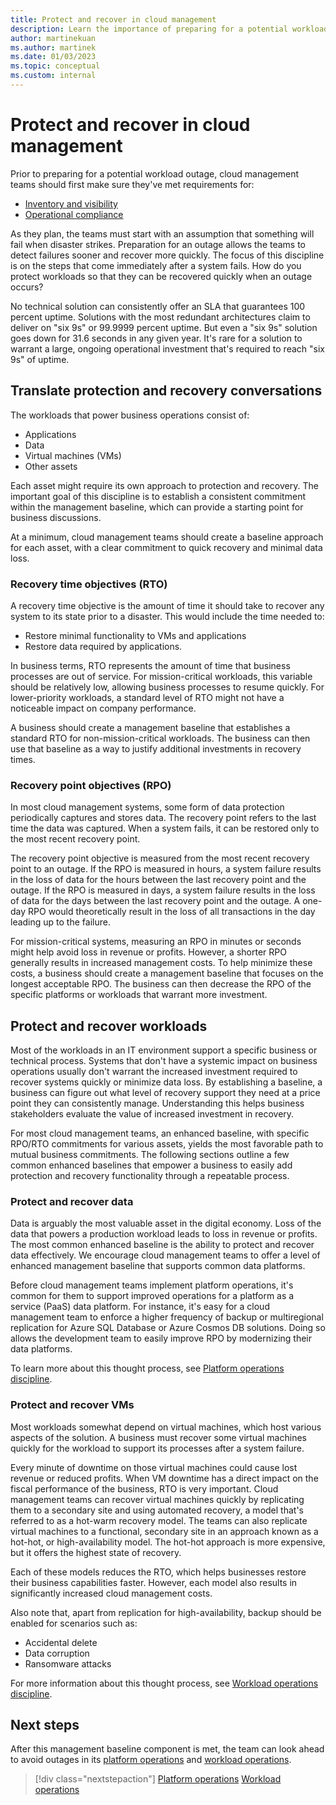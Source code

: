 ```yaml
---
title: Protect and recover in cloud management
description: Learn the importance of preparing for a potential workload outage. This preparation allows your team to detect failures sooner and recover more quickly.
author: martinekuan
ms.author: martinek
ms.date: 01/03/2023
ms.topic: conceptual
ms.custom: internal
---
```


# Protect and recover in cloud management

Prior to preparing for a potential workload outage, cloud management teams should first make sure they've met requirements for:

- [Inventory and visibility](./inventory.md) 
- [Operational compliance](./operational-compliance.md)

As they plan, the teams must start with an assumption that something will fail when disaster strikes. Preparation for an outage allows the teams to detect failures sooner and recover more quickly. The focus of this discipline is on the steps that come immediately after a system fails. How do you protect workloads so that they can be recovered quickly when an outage occurs?

No technical solution can consistently offer an SLA that guarantees 100 percent uptime. Solutions with the most redundant architectures claim to deliver on "six 9s" or 99.9999 percent uptime. But even a "six 9s" solution goes down for 31.6 seconds in any given year. It's rare for a solution to warrant a large, ongoing operational investment that's required to reach "six 9s" of uptime.

## Translate protection and recovery conversations

The workloads that power business operations consist of:

- Applications
- Data
- Virtual machines (VMs)
- Other assets

Each asset might require its own approach to protection and recovery. The important goal of this discipline is to establish a consistent commitment within the management baseline, which can provide a starting point for business discussions.

At a minimum, cloud management teams should create a baseline approach for each asset, with a clear commitment to quick recovery and minimal data loss. 

### Recovery time objectives (RTO)

A recovery time objective is the amount of time it should take to recover any system to its state prior to a disaster. This would include the time needed to:

- Restore minimal functionality to VMs and applications
- Restore data required by applications.

In business terms, RTO represents the amount of time that business processes are out of service. For mission-critical workloads, this variable should be relatively low, allowing business processes to resume quickly. For lower-priority workloads, a standard level of RTO might not have a noticeable impact on company performance.

A business should create a management baseline that establishes a standard RTO for non-mission-critical workloads. The business can then use that baseline as a way to justify additional investments in recovery times.

### Recovery point objectives (RPO)

In most cloud management systems, some form of data protection periodically captures and stores data. The recovery point refers to the last time the data was captured. When a system fails, it can be restored only to the most recent recovery point.

The recovery point objective is measured from the most recent recovery point to an outage. If the RPO is measured in hours, a system failure results in the loss of data for the hours between the last recovery point and the outage. If the RPO is measured in days, a system failure results in the loss of data for the days between the last recovery point and the outage. A one-day RPO would theoretically result in the loss of all transactions in the day leading up to the failure.

For mission-critical systems, measuring an RPO in minutes or seconds might help avoid loss in revenue or profits. However, a shorter RPO generally results in increased management costs. To help minimize these costs, a business should create a management baseline that focuses on the longest acceptable RPO. The business can then decrease the RPO of the specific platforms or workloads that warrant more investment.

## Protect and recover workloads

Most of the workloads in an IT environment support a specific business or technical process. Systems that don't have a systemic impact on business operations usually don't warrant the increased investment required to recover systems quickly or minimize data loss. By establishing a baseline, a business can figure out what level of recovery support they need at a price point they can consistently manage. Understanding this helps business stakeholders evaluate the value of increased investment in recovery.

For most cloud management teams, an enhanced baseline, with specific RPO/RTO commitments for various assets, yields the most favorable path to mutual business commitments. The following sections outline a few common enhanced baselines that empower a business to easily add protection and recovery functionality through a repeatable process.

### Protect and recover data

Data is arguably the most valuable asset in the digital economy. Loss of the data that powers a production workload leads to loss in revenue or profits. The most common enhanced baseline is the ability to protect and recover data effectively. We encourage cloud management teams to offer a level of enhanced management baseline that supports common data platforms.

Before cloud management teams implement platform operations, it's common for them to support improved operations for a platform as a service (PaaS) data platform. For instance, it's easy for a cloud management team to enforce a higher frequency of backup or multiregional replication for Azure SQL Database or Azure Cosmos DB solutions. Doing so allows the development team to easily improve RPO by modernizing their data platforms.

To learn more about this thought process, see [Platform operations discipline](./platform.md).

### Protect and recover VMs

Most workloads somewhat depend on virtual machines, which host various aspects of the solution. A business must recover some virtual machines quickly for the workload to support its processes after a system failure.

Every minute of downtime on those virtual machines could cause lost revenue or reduced profits. When VM downtime has a direct impact on the fiscal performance of the business, RTO is very important. Cloud management teams can recover virtual machines quickly by replicating them to a secondary site and using automated recovery, a model that's referred to as a hot-warm recovery model. The teams can also replicate virtual machines to a functional, secondary site in an approach known as a hot-hot, or high-availability model. The hot-hot approach is more expensive, but it offers the highest state of recovery.

Each of these models reduces the RTO, which helps businesses restore their business capabilities faster. However, each model also results in significantly increased cloud management costs.

Also note that, apart from replication for high-availability, backup should be enabled for scenarios such as: 

- Accidental delete
- Data corruption
- Ransomware attacks

For more information about this thought process, see [Workload operations discipline](./workload.md).

## Next steps

After this management baseline component is met, the team can look ahead to avoid outages in its [platform operations](./platform.md) and [workload operations](./workload.md).

> [!div class="nextstepaction"]
> [Platform operations](./platform.md)
> [Workload operations](./workload.md)
